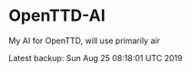 # OpenTTD-AI
My AI for OpenTTD, will use primarily air

Latest backup: Sun Aug 25 08:18:01 UTC 2019
